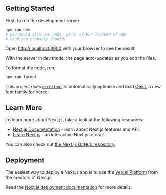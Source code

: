 ## Getting Started

First, to run the development server:

```bash
npm run dev
# you could also use pnpm, yarn, or bun instead of npm
# (and you probably should)
```

Open [http://localhost:3000](http://localhost:3000) with your browser to see the result.

With the server in dev mode, the page auto-updates as you edit the files.

To format the code, run:

```bash
npm run format
```

This project uses [`next/font`](https://nextjs.org/docs/app/building-your-application/optimizing/fonts) to automatically optimize and load [Geist](https://vercel.com/font), a new font family for Vercel.

## Learn More

To learn more about Next.js, take a look at the following resources:

- [Next.js Documentation](https://nextjs.org/docs) - learn about Next.js features and API.
- [Learn Next.js](https://nextjs.org/learn) - an interactive Next.js tutorial.

You can also check out [the Next.js GitHub repository](https://github.com/vercel/next.js)

## Deployment

The easiest way to deploy a Next.js app is to use the [Vercel Platform](https://vercel.com/new?utm_medium=default-template&filter=next.js&utm_source=create-next-app&utm_campaign=create-next-app-readme) from the creators of Next.js.

Read the [Next.js deployment documentation](https://nextjs.org/docs/app/building-your-application/deploying) for more details.
